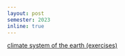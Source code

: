 ```yaml
---
layout: post
semester: 2023
inline: true
---
```


<a href="https://ufind.univie.ac.at/en/course.html?lv=280318&semester=2023S">climate system of the earth (exercises)</a>

